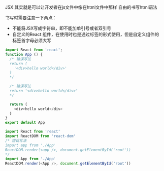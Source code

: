 JSX 其实就是可以让开发者在js文件中像在html文件中那样 自由的书写html语法


书写时需要注意一下两点：
* 不能将JSX写成字符串，即不能加单引号或者双引号
* 自定义的React 组件，在使用时也是通过标签的形式使用，但是自定义组件的标签首字母必须大写

```js
import React from 'react';
function App () {
  /* 错误写法
  return (
    '<div>hello world</div>'
  )
  */

  /* 错误写法
  return '<div>hello world</div>'
  */

  return (
    <div>hello world</div>
  )
}
export default App
```

```js
import React from 'react'
import ReactDOM from 'react-dom'
/* 错误写法
import app from './App'
ReactDOM.render(<app />, document.getElementById('root'))
*/
import App from './App'
ReactDOM.render(<App />, document.getElementById('root'))
```
